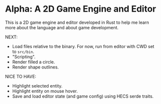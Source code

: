 # Alpha: A 2D Game Engine and Editor

This is a 2D game engine and editor developed in Rust to help me learn more about the language and about game development.

NEXT:
- Load files relative to the binary. For now, run from editor with CWD set to `src/bin`.
- "Scripting".
- Render filled a circle.
- Render shape outlines.

NICE TO HAVE:
- Highlight selected entity.
- Highlight entity on mouse hover.
- Save and load editor state (and game config) using HECS serde traits.
